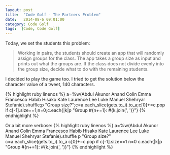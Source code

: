 ```yaml
---
layout: post
title:  "Code Golf - The Partners Problem"
date:   2014-08-6 09:01:00
category: Code Golf
tags:  [Code, Code Golf]
---
```


Today, we set the students this problem:

<blockquote><p>
  Working in pairs, the students should create an app that will randomly assign groups for the class. The app takes a group size as input and prints out what the groups are. If the class does not divide evenly into the group size, decide what to do with the remaining students.
</p></blockquote>

I decided to play the game too. I tried to get the solution below the character value of a tweet, 140 characters.

{% highlight ruby linenos %}
a=%w(Abdul Akunor Anand Colin Emma Francesco Habib Hisako Kate Laurence Lee Luke Manuel Shehryar Stefanie).shuffle;p "Group size?";c=a.each_slice(gets.to_i).to_a;c[0]+=c.pop if c[-1].size==1;n=0;c.each{|k|p "Group #{n+=1}: #{k.join(', ')}"}
{% endhighlight %}

Or a bit more verbose:
{% highlight ruby linenos %}
a=%w(Abdul Akunor Anand Colin Emma Francesco Habib Hisako Kate Laurence Lee Luke Manuel Shehryar Stefanie).shuffle
p "Group size?"
c=a.each_slice(gets.to_i).to_a
c[0]+=c.pop if c[-1].size==1
n=0
c.each{|k|p "Group #{n+=1}: #{k.join(', ')}"}
{% endhighlight %}